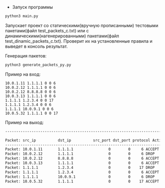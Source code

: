 - Запуск программы
```bash
python3 main.py
```
Запускает проект со статическими(вручную прописанными) тестовыми пакетами(файл test_packets_с.txt) или
с динамическими(нагенерированными) пакетами(файл test_dinamic_packets_c.txt).
Проверит их на установленные правила и выведет в консоль результат.

Генерация пакетов:
```bash
python3 generate_packets_py.py
```
Пример на вход:

```
10.0.1.11 1.1.1.1 0 0 6
10.0.2.12 1.1.1.1 0 0 6
10.0.2.12 8.8.8.8 0 0 6
10.0.3.13 1.1.1.1 0 0 6
1.1.1.1 1.2.3.4 0 0 17
1.1.1.1 1.2.3.4 0 0 6
1.1.1.1 10.0.9.1 0 0 6
10.0.5.32 1.1.1.1 0 0 17
```


Пример на выход:
```bash
--------------------------------------------------------------------------

Packet: src_ip          dst_ip          src_port dst_port protocol Action
--------------------------------------------------------------------------
Packet: 10.0.1.11       1.1.1.1                0        0     6 ACCEPT
Packet: 10.0.2.12       1.1.1.1                0        0     6 DROP
Packet: 10.0.2.12       8.8.8.8                0        0     6 ACCEPT
Packet: 10.0.3.13       1.1.1.1                0        0     6 ACCEPT
Packet: 1.1.1.1         1.2.3.4                0        0    17 DROP
Packet: 1.1.1.1         1.2.3.4                0        0     6 ACCEPT
Packet: 1.1.1.1         10.0.9.1               0        0     6 DROP
Packet: 10.0.5.32       1.1.1.1                0        0    17 ACCEPT
```